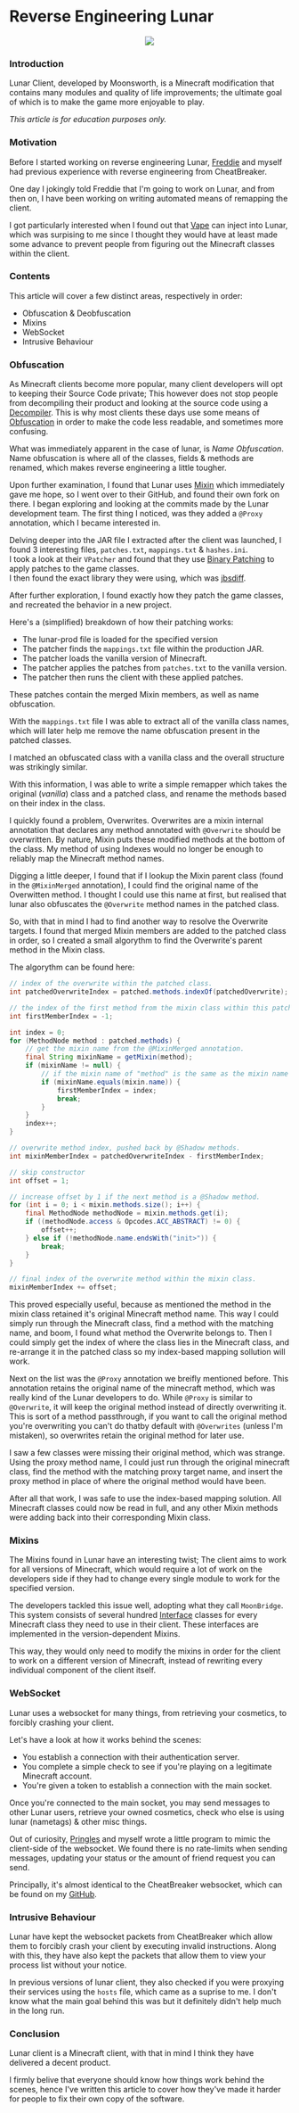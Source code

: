 # Reverse Engineering Lunar

<p align="center">
  <img src="https://c.tenor.com/ZmEmeZQ4I1IAAAAd/lmao-lunar-client.gif">
</p>

### Introduction
Lunar Client, developed by Moonsworth, is a Minecraft modification that contains many modules and quality of life improvements; the ultimate goal of which is to make the game more enjoyable to play.

*This article is for education purposes only.*

### Motivation
Before I started working on reverse engineering Lunar, [Freddie](https://github.com/FreddieJLH) and myself had previous experience with reverse engineering from CheatBreaker.

One day I jokingly told Freddie that I'm going to work on Lunar, and from then on, I have been working on writing automated means of remapping the client.

I got particularly interested when I found out that [Vape](https://vape.gg/) can inject into Lunar, which was surpising to me since I thought they would have at least made some advance to prevent people from figuring out the Minecraft classes within the client.

### Contents
This article will cover a few distinct areas, respectively in order:
- Obfuscation & Deobfuscation
- Mixins
- WebSocket
- Intrusive Behaviour 

### Obfuscation
As Minecraft clients become more popular, many client developers will opt to keeping their Source Code private; This however does not stop people from decompiling their product and looking at the source code using a [Decompiler](https://en.wikipedia.org/wiki/Decompiler). This is why most clients these days use some means of [Obfuscation](https://en.wikipedia.org/wiki/Obfuscation) in order to make the code less readable, and sometimes more confusing.

What was immediately apparent in the case of lunar, is *Name Obfuscation*. Name obfuscation is where all of the classes, fields & methods are renamed, which makes reverse engineering a little tougher.

Upon further examination, I found that Lunar uses [Mixin](https://github.com/SpongePowered/Mixin) which immediately gave me hope, so I went over to their GitHub, and found their own fork on there. I began exploring and looking at the commits made by the Lunar development team.
The first thing I noticed, was they added a `@Proxy` annotation, which I became interested in.

Delving deeper into the JAR file I extracted after the client was launched, I found 3 interesting files, `patches.txt`, `mappings.txt` & `hashes.ini`.<br />
I took a look at their `VPatcher` and found that they use [Binary Patching](https://www.daemonology.net/bsdiff/) to apply patches to the game classes.<br />
I then found the exact library they were using, which was [jbsdiff](https://github.com/malensek/jbsdiff).

After further exploration, I found exactly how they patch the game classes, and recreated the behavior in a new project.

Here's a (simplified) breakdown of how their patching works:
- The lunar-prod file is loaded for the specified version
- The patcher finds the `mappings.txt` file within the production JAR.
- The patcher loads the vanilla version of Minecraft.
- The patcher applies the patches from `patches.txt` to the vanilla version.
- The patcher then runs the client with these applied patches.

These patches contain the merged Mixin members, as well as name obfuscation.

With the `mappings.txt` file I was able to extract all of the vanilla class names, which will later help me remove the name obfuscation present in the patched classes.

I matched an obfuscated class with a vanilla class and the overall structure was strikingly similar.

With this information, I was able to write a simple remapper which takes the original (*vanilla*) class and a patched class, and rename the methods based on their index in the class.

I quickly found a problem, Overwrites.
Overwrites are a mixin internal annotation that declares any method annotated with `@Overwrite` should be overwritten. By nature, Mixin puts these modified methods at the bottom of the class. My method of using Indexes would no longer be enough to reliably map the Minecraft method names.

Digging a little deeper, I found that if I lookup the Mixin parent class (found in the `@MixinMerged` annotation), I could find the original name of the Overwitten method. I thought I could use this name at first, but realised that lunar also obfuscates the `@Overwrite` method names in the patched class.

So, with that in mind I had to find another way to resolve the Overwrite targets. I found that merged Mixin members are added to the patched class in order, so I created a small algorythm to find the Overwrite's parent method in the Mixin class.

The algorythm can be found here:

```java
// index of the overwrite within the patched class.
int patchedOverwriteIndex = patched.methods.indexOf(patchedOverwrite);

// the index of the first method from the mixin class within this patched class.
int firstMemberIndex = -1;

int index = 0;
for (MethodNode method : patched.methods) {
    // get the mixin name from the @MixinMerged annotation.
    final String mixinName = getMixin(method);
    if (mixinName != null) {
        // if the mixin name of "method" is the same as the mixin name of the overwrite method.
        if (mixinName.equals(mixin.name)) {
            firstMemberIndex = index;
            break;
        }
    }
    index++;
}

// overwrite method index, pushed back by @Shadow methods.
int mixinMemberIndex = patchedOverwriteIndex - firstMemberIndex;

// skip constructor
int offset = 1;

// increase offset by 1 if the next method is a @Shadow method.
for (int i = 0; i < mixin.methods.size(); i++) {
    final MethodNode methodNode = mixin.methods.get(i);
    if ((methodNode.access & Opcodes.ACC_ABSTRACT) != 0) {
        offset++;
    } else if (!methodNode.name.endsWith("init>")) {
        break;
    }
}

// final index of the overwrite method within the mixin class.
mixinMemberIndex += offset;
```

This proved especially useful, because as mentioned the method in the mixin class retained it's original Minecraft method name. This way I could simply run through the Minecraft class, find a method with the matching name, and boom, I found what method the Overwrite belongs to. Then I could simply get the index of where the class lies in the Minecraft class, and re-arrange it in the patched class so my index-based mapping sollution will work.

Next on the list was the `@Proxy` annotation we breifly mentioned before.
This annotation retains the original name of the minecraft method, which was really kind of the Lunar developers to do. While `@Proxy` is similar to `@Overwrite`, it will keep the original method instead of directly overwriting it. This is sort of a method passthrough, if you want to call the original method you're overwriting you can't do thatby default with `@Overwrites` (unless I'm mistaken), so overwrites retain the original method for later use.

I saw a few classes were missing their original method, which was strange. Using the proxy method name, I could just run through the original minecraft class, find the method with the matching proxy target name, and insert the proxy method in place of where the original method would have been.

After all that work, I was safe to use the index-based mapping solution.
All Minecraft classes could now be read in full, and any other Mixin methods were adding back into their corresponding Mixin class.

### Mixins

The Mixins found in Lunar have an interesting twist; The client aims to work for all versions of Minecraft, which would require a lot of work on the developers side if they had to change every single module to work for the specified version.

The developers tackled this issue well, adopting what they call `MoonBridge`. 
This system consists of several hundred [Interface](https://docs.oracle.com/javase/tutorial/java/concepts/interface.html) classes for every Minecraft class they need to use in their client. These interfaces are implemented in the version-dependent Mixins.

This way, they would only need to modify the mixins in order for the client to work on a different version of Minecraft, instead of rewriting every individual component of the client itself.

### WebSocket

Lunar uses a websocket for many things, from retrieving your cosmetics, to forcibly crashing your client.

Let's have a look at how it works behind the scenes:
- You establish a connection with their authentication server.
- You complete a simple check to see if you're playing on a legitimate Minecraft account.
- You're given a token to establish a connection with the main socket.

Once you're connected to the main socket, you may send messages to other Lunar users, retrieve your owned cosmetics, check who else is using lunar (nametags) & other misc things.

Out of curiosity, [Pringles](https://github.com/PringlePot) and myself wrote a little program to mimic the client-side of the websocket. We found there is no rate-limits when sending messages, updating your status or the amount of friend request you can send.

Principally, it's almost identical to the CheatBreaker websocket, which can be found on my [GitHub](https://github.com/Decencies/CheatBreaker/tree/master/CheatBreaker/src/main/java/com/cheatbreaker/client/websocket).

### Intrusive Behaviour

Lunar have kept the websocket packets from CheatBreaker which allow them to forcibly crash your client by executing invalid instructions. Along with this, they have also kept the packets that allow them to view your process list without your notice.

In previous versions of lunar client, they also checked if you were proxying their services using the `hosts` file, which came as a suprise to me. I don't know what the main goal behind this was but it definitely didn't help much in the long run.


### Conclusion

Lunar client is a Minecraft client, with that in mind I think they have delivered a decent product.

I firmly belive that everyone should know how things work behind the scenes, hence I've written this article to cover how they've made it harder for people to fix their own copy of the software.
